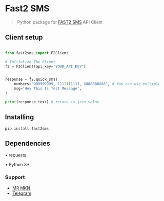 # Fast2 SMS

> Python package for [FAST2 SMS](https://www.fast2sms.com) API Client

## Client setup

```python

from fast2sms import F2Client

# Initialize The Client 
f2 = F2Client(api_key="YOUR_API_KEY")


response = f2.quick_sms(
    numbers="999999999, 1111111111, 8888888888", # You can use multiple number split with coma 
    msg="Hey This Is Test Message",
)

print(response.text) # return is json value 

```

## Installing
```
pip install fast2sms
```

## Dependencies

• requests

• Python 3+


### Support

- [MR MKN](https://github.com/MrMKN)
- [Telegram](https://t.me/mkn_bots_updates)
